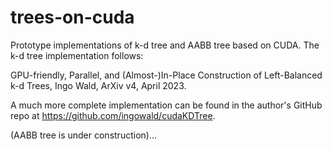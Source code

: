 # trees-on-cuda

Prototype implementations of k-d tree and AABB tree based on CUDA. The k-d tree implementation follows:

GPU-friendly, Parallel, and (Almost-)In-Place Construction of Left-Balanced k-d Trees, Ingo Wald, ArXiv v4, April 2023.

A much more complete implementation can be found in the author's GitHub repo at https://github.com/ingowald/cudaKDTree.

(AABB tree is under construction)...
